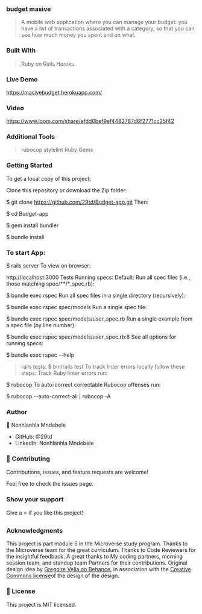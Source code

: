 ### budget masive
> A mobile web application where you can manage your budget: you have a list of transactions associated with a category, so that you can see how much money you spent and on what.

### Built With
> Ruby on Rails
> Heroku
### Live Demo
https://masivebudget.herokuapp.com/

### Video
https://www.loom.com/share/efdd0bef9ef4482787d6f2771cc25f42

### Additional Tools
> rubocop
> stylelint
> Ruby Gems

### Getting Started
To get a local copy of this project:

Clone this repository or download the Zip folder:

$ git clone https://github.com/29td/Budget-app.git
Then:

$ cd Budget-app

$ gem install bundler

$ bundle install

### To start App:

$ rails server
To view on browser:

http://localhost:3000
Tests
Running specs:
Default: Run all spec files (i.e., those matching spec/**/*_spec.rb):

$ bundle exec rspec
Run all spec files in a single directory (recursively):

$ bundle exec rspec spec/models
Run a single spec file:

$ bundle exec rspec spec/models/user_spec.rb
Run a single example from a spec file (by line number):

$ bundle exec rspec spec/models/user_spec.rb:8
See all options for running specs:

$ bundle exec rspec --help
> rails tests:
$ bin/rails test
To track linter errors locally follow these steps:
Track Ruby linter errors run:

$ rubocop
To auto-correct correctable Rubocop offenses run:

$ rubocop --auto-correct-all | rubocop -A
### Author
👤 Nonhlanhla Mndebele

- GitHub: @29td
- LinkedIn: Nonhlanhla Mndebele

### 🤝 Contributing
Contributions, issues, and feature requests are welcome!

Feel free to check the issues page.

### Show your support
Give a ⭐️ if you like this project!

### Acknowledgments
This project is part module 5 in the Microverse study program.
Thanks to the Microverse team for the great curriculum.
Thanks to Code Reviewers for the insightful feedback.
A great thanks to My coding partners, morning session team, and standup team Partners for their contributions.
Original design idea by [Gregoire Vella on Behance](https://www.behance.net/gregoirevella), in association with the  [Creative Commons license](https://creativecommons.org/licenses/by-nc/4.0/)of the design of the design.
### 📝 License
This project is MIT licensed.